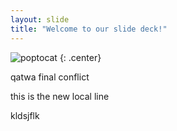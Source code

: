 ```yaml
---
layout: slide
title: "Welcome to our slide deck!"
---
```


![poptocat](https://octodex.github.com/images/poptocat.png)
{: .center}


qatwa final conflict

this is the new local line

kldsjflk
